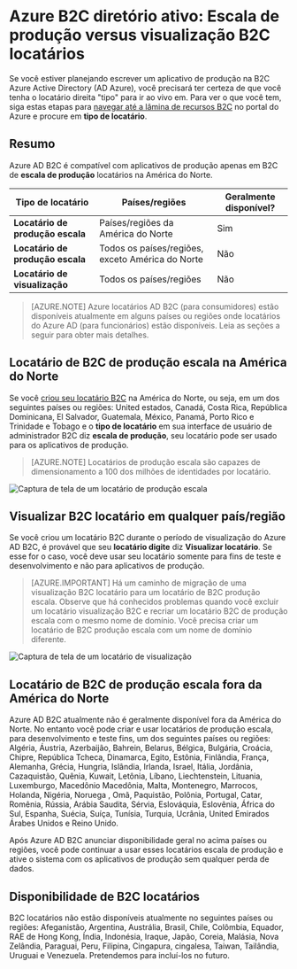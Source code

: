 <properties
    pageTitle="Azure B2C diretório ativo: Escala de produção versus visualização B2C locatários | Microsoft Azure"
    description="Um tópico nos tipos de locatários do Azure Active Directory B2C"
    services="active-directory-b2c"
    documentationCenter=""
    authors="swkrish"
    manager="mbaldwin"
    editor="bryanla"/>

<tags
    ms.service="active-directory-b2c"
    ms.workload="identity"
    ms.tgt_pltfrm="na"
    ms.devlang="na"
    ms.topic="article"
    ms.date="08/30/2016"
    ms.author="swkrish"/>

# <a name="azure-active-directory-b2c-production-scale-vs-preview-b2c-tenants"></a>Azure B2C diretório ativo: Escala de produção versus visualização B2C locatários

Se você estiver planejando escrever um aplicativo de produção na B2C Azure Active Directory (AD Azure), você precisará ter certeza de que você tenha o locatário direita "tipo" para ir ao vivo em. Para ver o que você tem, siga estas etapas para [navegar até a lâmina de recursos B2C](active-directory-b2c-app-registration.md#navigate-to-the-b2c-features-blade) no portal do Azure e procure em **tipo de locatário**.

## <a name="summary"></a>Resumo

Azure AD B2C é compatível com aplicativos de produção apenas em B2C de **escala de produção** locatários na América do Norte.

| Tipo de locatário | Países/regiões | Geralmente disponível? |
| ----------- | -------------- | --------------------- |
| **Locatário de produção escala** | Países/regiões da América do Norte | Sim |
| **Locatário de produção escala** | Todos os países/regiões, exceto América do Norte | Não |
| **Locatário de visualização** | Todos os países/regiões | Não |

> [AZURE.NOTE]
Azure locatários AD B2C (para consumidores) estão disponíveis atualmente em alguns países ou regiões onde locatários do Azure AD (para funcionários) estão disponíveis. Leia as seções a seguir para obter mais detalhes.

## <a name="production-scale-b2c-tenant-in-north-america"></a>Locatário de B2C de produção escala na América do Norte

Se você [criou seu locatário B2C](active-directory-b2c-get-started.md) na América do Norte, ou seja, em um dos seguintes países ou regiões: United estados, Canadá, Costa Rica, República Dominicana, El Salvador, Guatemala, México, Panamá, Porto Rico e Trinidade e Tobago e o **tipo de locatário** em sua interface de usuário de administrador B2C diz **escala de produção**, seu locatário pode ser usado para os aplicativos de produção.

> [AZURE.NOTE]
Locatários de produção escala são capazes de dimensionamento a 100 dos milhões de identidades por locatário.

![Captura de tela de um locatário de produção escala](./media/active-directory-b2c-reference-tenant-type/production-scale-b2c-tenant.png)

## <a name="preview-b2c-tenant-in-any-countryregion"></a>Visualizar B2C locatário em qualquer país/região

Se você criou um locatário B2C durante o período de visualização do Azure AD B2C, é provável que seu **locatário digite** diz **Visualizar locatário**. Se esse for o caso, você deve usar seu locatário somente para fins de teste e desenvolvimento e não para aplicativos de produção.

> [AZURE.IMPORTANT]
Há um caminho de migração de uma visualização B2C locatário para um locatário de B2C produção escala. Observe que há conhecidos problemas quando você excluir um locatário visualização B2C e recriar um locatário B2C de produção escala com o mesmo nome de domínio. Você precisa criar um locatário de B2C produção escala com um nome de domínio diferente.

![Captura de tela de um locatário de visualização](./media/active-directory-b2c-reference-tenant-type/preview-b2c-tenant.png)

## <a name="production-scale-b2c-tenant-outside-of-north-america"></a>Locatário de B2C de produção escala fora da América do Norte

Azure AD B2C atualmente não é geralmente disponível fora da América do Norte. No entanto você pode criar e usar locatários de produção escala, para desenvolvimento e teste fins, um dos seguintes países ou regiões: Algéria, Áustria, Azerbaijão, Bahrein, Belarus, Bélgica, Bulgária, Croácia, Chipre, República Tcheca, Dinamarca, Egito, Estônia, Finlândia, França, Alemanha, Grécia, Hungria, Islândia, Irlanda, Israel, Itália, Jordânia, Cazaquistão, Quênia, Kuwait, Letônia, Líbano, Liechtenstein, Lituania, Luxemburgo, Macedônio Macedônia, Malta, Montenegro, Marrocos, Holanda, Nigéria, Noruega , Omã, Paquistão, Polônia, Portugal, Catar, Romênia, Rússia, Arábia Saudita, Sérvia, Eslováquia, Eslovênia, África do Sul, Espanha, Suécia, Suíça, Tunísia, Turquia, Ucrânia, United Emirados Árabes Unidos e Reino Unido.

Após Azure AD B2C anunciar disponibilidade geral no acima países ou regiões, você pode continuar a usar esses locatários escala de produção e ative o sistema com os aplicativos de produção sem qualquer perda de dados.

## <a name="availability-of-b2c-tenants"></a>Disponibilidade de B2C locatários

B2C locatários não estão disponíveis atualmente no seguintes países ou regiões: Afeganistão, Argentina, Austrália, Brasil, Chile, Colômbia, Equador, RAE de Hong Kong, Índia, Indonésia, Iraque, Japão, Coreia, Malásia, Nova Zelândia, Paraguai, Peru, Filipina, Cingapura, cingalesa, Taiwan, Tailândia, Uruguai e Venezuela. Pretendemos para incluí-los no futuro.
